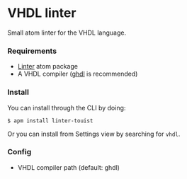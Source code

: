 VHDL linter
======

Small atom linter for the VHDL language.

### Requirements
- [Linter](atom.io/packages/linter) atom package
- A VHDL compiler ([ghdl](http://ghdl.free.fr/) is recommended)

### Install
You can install through the CLI by doing:

```$ apm install linter-touist```

Or you can install from Settings view by searching for `vhdl`.

### Config
- VHDL compiler path (default: ghdl)

